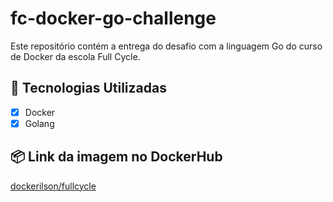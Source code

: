 # fc-docker-go-challenge

Este repositório contém a entrega do desafio com a linguagem Go do curso de Docker da escola Full Cycle.

## 🚀 Tecnologias Utilizadas

- [x] Docker
- [x] Golang

## 📦 Link da imagem no DockerHub

[dockerilson/fullcycle](https://hub.docker.com/r/dockerilson/fullcycle)
